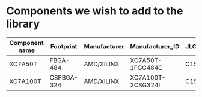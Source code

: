 # Components we wish to add to the library

| Component name | Footprint  | Manufacturer | Manufacturer_ID   | JLCPCB_ID | JLCPCB_STATUS |
|----------------|------------|--------------|-------------------|-----------|---------------|
| XC7A50T        | FBGA-484   | AMD/XILINX   | XC7A50T-1FGG484C  | C1521780  | Extended      |
| XC7A100T       | CSPBGA-324 | AMD/XILINX   | XC7A100T-2CSG324I | C1521791  | Extended      |
